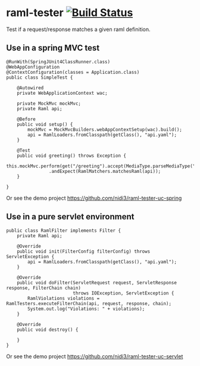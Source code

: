 raml-tester [![Build Status](https://travis-ci.org/nidi3/raml-tester.svg?branch=master)](https://travis-ci.org/nidi3/raml-tester)
===========

Test if a request/response matches a given raml definition.

Use in a spring MVC test
------------------------
```
@RunWith(SpringJUnit4ClassRunner.class)
@WebAppConfiguration
@ContextConfiguration(classes = Application.class)
public class SimpleTest {

    @Autowired
    private WebApplicationContext wac;

    private MockMvc mockMvc;
    private Raml api;

    @Before
    public void setup() {
        mockMvc = MockMvcBuilders.webAppContextSetup(wac).build();
        api = RamlLoaders.fromClasspath(getClass(), "api.yaml");
    }

    @Test
    public void greeting() throws Exception {
        this.mockMvc.perform(get("/greeting").accept(MediaType.parseMediaType("application/json")))
                .andExpect(RamlMatchers.matchesRaml(api));
    }

}
```
Or see the demo project https://github.com/nidi3/raml-tester-uc-spring


Use in a pure servlet environment
---------------------------------
```
public class RamlFilter implements Filter {
    private Raml api;

    @Override
    public void init(FilterConfig filterConfig) throws ServletException {
        api = RamlLoaders.fromClasspath(getClass(), "api.yaml");
    }

    @Override
    public void doFilter(ServletRequest request, ServletResponse response, FilterChain chain)
                         throws IOException, ServletException {
        RamlViolations violations = RamlTesters.executeFilterChain(api, request, response, chain);
        System.out.log("Violations: " + violations);
    }

    @Override
    public void destroy() {

    }
}

```
Or see the demo project https://github.com/nidi3/raml-tester-uc-servlet